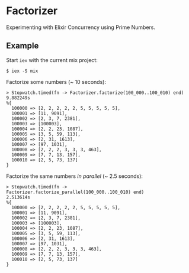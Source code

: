 # Factorizer

Experimenting with Elixir Concurrency using Prime Numbers.

## Example

Start `iex` with the current mix project:

    $ iex -S mix

Factorize some numbers (~ 10 seconds):

    > Stopwatch.timed(fn -> Factorizer.factorize(100_000..100_010) end)
    9.882249s
    %{
      100000 => [2, 2, 2, 2, 2, 5, 5, 5, 5, 5],
      100001 => [11, 9091],
      100002 => [2, 3, 7, 2381],
      100003 => [100003],
      100004 => [2, 2, 23, 1087],
      100005 => [3, 5, 59, 113],
      100006 => [2, 31, 1613],
      100007 => [97, 1031],
      100008 => [2, 2, 2, 3, 3, 3, 463],
      100009 => [7, 7, 13, 157],
      100010 => [2, 5, 73, 137]
    }

Factorize the same numbers _in parallel_ (~ 2.5 seconds):

    > Stopwatch.timed(fn -> Factorizer.factorize_parallel(100_000..100_010) end)
    2.513614s
    %{
      100000 => [2, 2, 2, 2, 2, 5, 5, 5, 5, 5],
      100001 => [11, 9091],
      100002 => [2, 3, 7, 2381],
      100003 => [100003],
      100004 => [2, 2, 23, 1087],
      100005 => [3, 5, 59, 113],
      100006 => [2, 31, 1613],
      100007 => [97, 1031],
      100008 => [2, 2, 2, 3, 3, 3, 463],
      100009 => [7, 7, 13, 157],
      100010 => [2, 5, 73, 137]
    }
